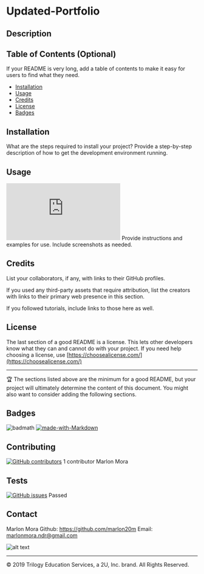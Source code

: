 # Updated-Portfolio

## Description 

## Table of Contents (Optional)

If your README is very long, add a table of contents to make it easy for users to find what they need.

* [Installation](#installation)
* [Usage](#usage)
* [Credits](#credits)
* [License](#license)
* [Badges](#badges)


## Installation

What are the steps required to install your project? Provide a step-by-step description of how to get the development environment running.


## Usage 

[![Only 32 Kb](https://badge-size.herokuapp.com/Naereen/StrapDown.js/master/strapdown.min.js)](https://github.com/Naereen/StrapDown.js/blob/master/strapdown.min.js)
Provide instructions and examples for use. Include screenshots as needed. 


## Credits

List your collaborators, if any, with links to their GitHub profiles.

If you used any third-party assets that require attribution, list the creators with links to their primary web presence in this section.

If you followed tutorials, include links to those here as well.



## License

The last section of a good README is a license. This lets other developers know what they can and cannot do with your project. If you need help choosing a license, use [https://choosealicense.com/](https://choosealicense.com/)


---

🏆 The sections listed above are the minimum for a good README, but your project will ultimately determine the content of this document. You might also want to consider adding the following sections.

## Badges

![badmath](https://img.shields.io/github/languages/top/nielsenjared/badmath)
[![made-with-Markdown](https://img.shields.io/badge/Made%20with-Markdown-1f425f.svg)](http://commonmark.org)



## Contributing

[![GitHub contributors](https://img.shields.io/github/contributors/Naereen/StrapDown.js.svg)](https://GitHub.com/Naereen/StrapDown.js/graphs/contributors/)
1 contributor Marlon Mora


## Tests

[![GitHub issues](https://img.shields.io/github/issues/Naereen/StrapDown.js.svg)](https://GitHub.com/Naereen/StrapDown.js/issues/)
Passed 

## Contact

Marlon Mora
Github: https://github.com/marlon20m
Email: marlonmora.ndr@gmail.com

![alt text](https://avatars0.githubusercontent.com/u/62806466?v=4)




---
© 2019 Trilogy Education Services, a 2U, Inc. brand. All Rights Reserved.
